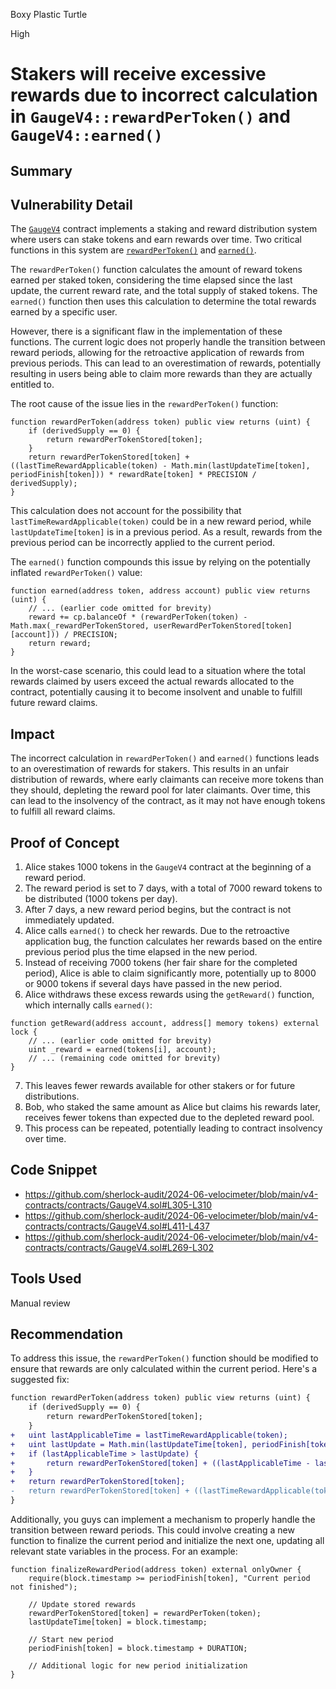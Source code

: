 Boxy Plastic Turtle

High

# Stakers will receive excessive rewards due to incorrect calculation in `GaugeV4::rewardPerToken()` and `GaugeV4::earned()`

## Summary

## Vulnerability Detail

The [`GaugeV4`](https://github.com/sherlock-audit/2024-06-velocimeter/blob/main/v4-contracts/contracts/GaugeV4.sol) contract implements a staking and reward distribution system where users can stake tokens and earn rewards over time. Two critical functions in this system are [`rewardPerToken()`](https://github.com/sherlock-audit/2024-06-velocimeter/blob/main/v4-contracts/contracts/GaugeV4.sol#L305-L310) and [`earned()`](https://github.com/sherlock-audit/2024-06-velocimeter/blob/main/v4-contracts/contracts/GaugeV4.sol#L411-L437). 

The `rewardPerToken()` function calculates the amount of reward tokens earned per staked token, considering the time elapsed since the last update, the current reward rate, and the total supply of staked tokens. The `earned()` function then uses this calculation to determine the total rewards earned by a specific user.

However, there is a significant flaw in the implementation of these functions. The current logic does not properly handle the transition between reward periods, allowing for the retroactive application of rewards from previous periods. This can lead to an overestimation of rewards, potentially resulting in users being able to claim more rewards than they are actually entitled to.

The root cause of the issue lies in the `rewardPerToken()` function:

```solidity
function rewardPerToken(address token) public view returns (uint) {
    if (derivedSupply == 0) {
        return rewardPerTokenStored[token];
    }
    return rewardPerTokenStored[token] + ((lastTimeRewardApplicable(token) - Math.min(lastUpdateTime[token], periodFinish[token])) * rewardRate[token] * PRECISION / derivedSupply);
}
```

This calculation does not account for the possibility that `lastTimeRewardApplicable(token)` could be in a new reward period, while `lastUpdateTime[token]` is in a previous period. As a result, rewards from the previous period can be incorrectly applied to the current period.

The `earned()` function compounds this issue by relying on the potentially inflated `rewardPerToken()` value:

```solidity
function earned(address token, address account) public view returns (uint) {
    // ... (earlier code omitted for brevity)
    reward += cp.balanceOf * (rewardPerToken(token) - Math.max(_rewardPerTokenStored, userRewardPerTokenStored[token][account])) / PRECISION;
    return reward;
}
```

In the worst-case scenario, this could lead to a situation where the total rewards claimed by users exceed the actual rewards allocated to the contract, potentially causing it to become insolvent and unable to fulfill future reward claims.

## Impact

The incorrect calculation in `rewardPerToken()` and `earned()` functions leads to an overestimation of rewards for stakers. This results in an unfair distribution of rewards, where early claimants can receive more tokens than they should, depleting the reward pool for later claimants. Over time, this can lead to the insolvency of the contract, as it may not have enough tokens to fulfill all reward claims.

## Proof of Concept

1. Alice stakes 1000 tokens in the `GaugeV4` contract at the beginning of a reward period.
2. The reward period is set to 7 days, with a total of 7000 reward tokens to be distributed (1000 tokens per day).
3. After 7 days, a new reward period begins, but the contract is not immediately updated.
4. Alice calls `earned()` to check her rewards. Due to the retroactive application bug, the function calculates her rewards based on the entire previous period plus the time elapsed in the new period.
5. Instead of receiving 7000 tokens (her fair share for the completed period), Alice is able to claim significantly more, potentially up to 8000 or 9000 tokens if several days have passed in the new period.
6. Alice withdraws these excess rewards using the `getReward()` function, which internally calls `earned()`:

```solidity
function getReward(address account, address[] memory tokens) external lock {
    // ... (earlier code omitted for brevity)
    uint _reward = earned(tokens[i], account);
    // ... (remaining code omitted for brevity)
}
```

7. This leaves fewer rewards available for other stakers or for future distributions.
8. Bob, who staked the same amount as Alice but claims his rewards later, receives fewer tokens than expected due to the depleted reward pool.
9. This process can be repeated, potentially leading to contract insolvency over time.


## Code Snippet
- https://github.com/sherlock-audit/2024-06-velocimeter/blob/main/v4-contracts/contracts/GaugeV4.sol#L305-L310
- https://github.com/sherlock-audit/2024-06-velocimeter/blob/main/v4-contracts/contracts/GaugeV4.sol#L411-L437
- https://github.com/sherlock-audit/2024-06-velocimeter/blob/main/v4-contracts/contracts/GaugeV4.sol#L269-L302


## Tools Used

Manual review

## Recommendation

To address this issue, the `rewardPerToken()` function should be modified to ensure that rewards are only calculated within the current period. Here's a suggested fix:

```diff
function rewardPerToken(address token) public view returns (uint) {
    if (derivedSupply == 0) {
        return rewardPerTokenStored[token];
    }
+   uint lastApplicableTime = lastTimeRewardApplicable(token);
+   uint lastUpdate = Math.min(lastUpdateTime[token], periodFinish[token]);
+   if (lastApplicableTime > lastUpdate) {
+       return rewardPerTokenStored[token] + ((lastApplicableTime - lastUpdate) * rewardRate[token] * PRECISION / derivedSupply);
+   }
+   return rewardPerTokenStored[token];
-   return rewardPerTokenStored[token] + ((lastTimeRewardApplicable(token) - Math.min(lastUpdateTime[token], periodFinish[token])) * rewardRate[token] * PRECISION / derivedSupply);
}
```

Additionally, you guys can implement a mechanism to properly handle the transition between reward periods. This could involve creating a new function to finalize the current period and initialize the next one, updating all relevant state variables in the process. For an example:

```solidity
function finalizeRewardPeriod(address token) external onlyOwner {
    require(block.timestamp >= periodFinish[token], "Current period not finished");
    
    // Update stored rewards
    rewardPerTokenStored[token] = rewardPerToken(token);
    lastUpdateTime[token] = block.timestamp;
    
    // Start new period
    periodFinish[token] = block.timestamp + DURATION;
    
    // Additional logic for new period initialization
}
```